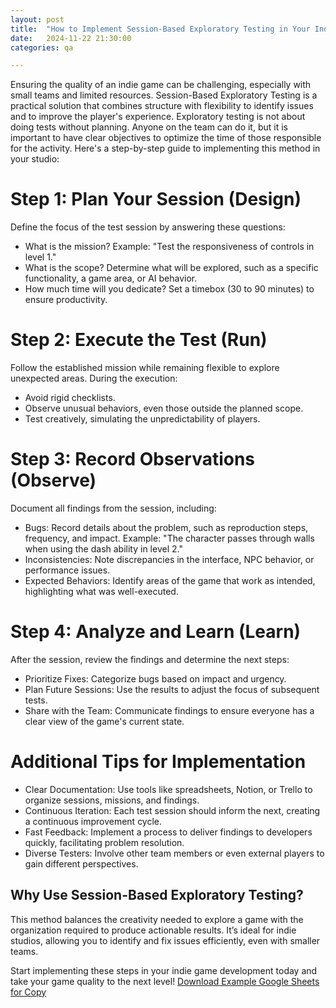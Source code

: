 ```yaml
---
layout: post
title:  "How to Implement Session-Based Exploratory Testing in Your Indie Game"
date:   2024-11-22 21:30:00 
categories: qa

---
```

Ensuring the quality of an indie game can be challenging, especially with small teams and limited resources. 
Session-Based Exploratory Testing is a practical solution that combines structure with flexibility to identify 
issues and to improve the player's experience. Exploratory testing is not about doing tests without planning. Anyone on the team can do it, 
but it is important to have clear objectives to optimize the time of those responsible for the activity. 
Here's a step-by-step guide to implementing this method in your studio:


# Step 1: Plan Your Session (Design)
Define the focus of the test session by answering these questions:

- What is the mission? Example: "Test the responsiveness of controls in level 1."
- What is the scope? Determine what will be explored, such as a specific functionality, a game area, or AI behavior.
- How much time will you dedicate? Set a timebox (30 to 90 minutes) to ensure productivity.


# Step 2: Execute the Test (Run)
Follow the established mission while remaining flexible to explore unexpected areas. During the execution:

- Avoid rigid checklists.
- Observe unusual behaviors, even those outside the planned scope.
- Test creatively, simulating the unpredictability of players.


# Step 3: Record Observations (Observe)
Document all findings from the session, including:

- Bugs: Record details about the problem, such as reproduction steps, frequency, and impact. Example: "The character passes through walls when using the dash ability in level 2."
- Inconsistencies: Note discrepancies in the interface, NPC behavior, or performance issues.
- Expected Behaviors: Identify areas of the game that work as intended, highlighting what was well-executed.


# Step 4: Analyze and Learn (Learn)
After the session, review the findings and determine the next steps:

- Prioritize Fixes: Categorize bugs based on impact and urgency.
- Plan Future Sessions: Use the results to adjust the focus of subsequent tests.
- Share with the Team: Communicate findings to ensure everyone has a clear view of the game's current state.


# Additional Tips for Implementation
- Clear Documentation: Use tools like spreadsheets, Notion, or Trello to organize sessions, missions, and findings.
- Continuous Iteration: Each test session should inform the next, creating a continuous improvement cycle.
- Fast Feedback: Implement a process to deliver findings to developers quickly, facilitating problem resolution.
- Diverse Testers: Involve other team members or even external players to gain different perspectives.


## Why Use Session-Based Exploratory Testing?
This method balances the creativity needed to explore a game with the organization required to produce actionable results. It’s ideal for indie studios, allowing you to identify and fix issues efficiently, even with smaller teams.

Start implementing these steps in your indie game development today and take your game quality to the next level!
[Download Example Google Sheets for Copy](https://docs.google.com/spreadsheets/d/1DNwysNucFKD34V6GqAIZFMqeZMV6Lql-SylnseYwco0/edit?usp=sharing)
